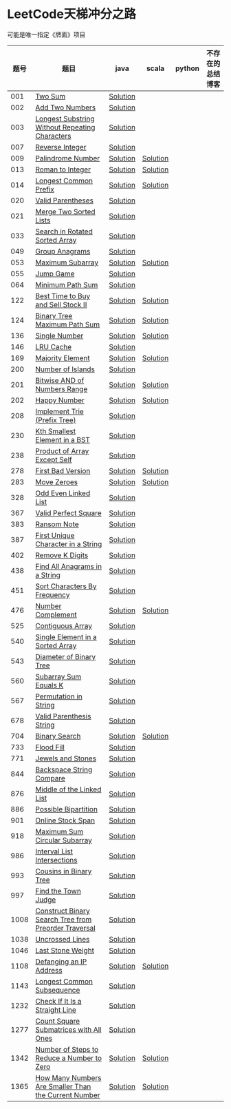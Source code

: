 # LeetCode天梯冲分之路

可能是唯一指定《牌面》项目

| 题号 | 题目 | java | scala | python | 不存在的总结博客 |
| --- | --- | --- | --- | --- | --- |
| 001 | [Two Sum](https://leetcode.com/problems/two-sum) | [Solution](https://github.com/Rephilo/luandun/blob/master/src/main/java/com/rephilo/luandun/leetcode/_001/Solution.java) | | | |
| 002 | [Add Two Numbers](https://leetcode.com/problems/add-two-numbers) | [Solution](https://github.com/Rephilo/luandun/blob/master/src/main/java/com/rephilo/luandun/leetcode/_002/Solution.java) | | | |
| 003 | [Longest Substring Without Repeating Characters](https://leetcode.com/problems/longest-substring-without-repeating-characters) | [Solution](https://github.com/Rephilo/luandun/blob/master/src/main/java/com/rephilo/luandun/leetcode/_003/Solution.java) | | | |
| 007 | [Reverse Integer](https://leetcode.com/problems/reverse-integer)| [Solution](https://github.com/Rephilo/luandun/blob/master/src/main/java/com/rephilo/luandun/leetcode/_007/Solution.java) |  | | |
| 009 | [Palindrome Number](https://leetcode.com/problems/palindrome-number) | [Solution](https://github.com/Rephilo/luandun/blob/master/src/main/java/com/rephilo/luandun/leetcode/_009/Solution.java) | [Solution](https://github.com/Rephilo/luandun/blob/master/src/main/scala/com/rephilo/luandun/leetcode/_009/Solution.scala) |
| 013 | [Roman to Integer](https://leetcode.com/problems/roman-to-integer) | [Solution](https://github.com/Rephilo/luandun/blob/master/src/main/java/com/rephilo/luandun/leetcode/_013/Solution.java) | [Solution](https://github.com/Rephilo/luandun/blob/master/src/main/scala/com/rephilo/luandun/leetcode/_013/Solution.scala) |
| 014 | [Longest Common Prefix](https://leetcode.com/problems/longest-common-prefix) | [Solution](https://github.com/Rephilo/luandun/blob/master/src/main/java/com/rephilo/luandun/leetcode/_014/Solution.java) | [Solution](https://github.com/Rephilo/luandun/blob/master/src/main/scala/com/rephilo/luandun/leetcode/_014/Solution.scala) |
| 020 | [Valid Parentheses](https://leetcode.com/problems/valid-parentheses) | [Solution](https://github.com/Rephilo/luandun/blob/master/src/main/java/com/rephilo/luandun/leetcode/_020/Solution.java) |
| 021 | [Merge Two Sorted Lists](https://leetcode.com/problems/merge-two-sorted-lists) | [Solution](https://github.com/Rephilo/luandun/blob/master/src/main/java/com/rephilo/luandun/leetcode/_021/Solution.java) |
| 033 | [Search in Rotated Sorted Array](https://leetcode.com/problems/search-in-rotated-sorted-array) | [Solution](https://github.com/Rephilo/luandun/blob/master/src/main/java/com/rephilo/luandun/leetcode/_033/Solution.java) |
| 049 | [Group Anagrams](https://leetcode.com/problems/group-anagrams) | [Solution](https://github.com/Rephilo/luandun/blob/master/src/main/java/com/rephilo/luandun/leetcode/_049/Solution.java) |
| 053 | [Maximum Subarray](https://leetcode.com/problems/maximum-subarray) | [Solution](https://github.com/Rephilo/luandun/blob/master/src/main/java/com/rephilo/luandun/leetcode/_053/Solution.java) | [Solution](https://github.com/Rephilo/luandun/blob/master/src/main/scala/com/rephilo/luandun/leetcode/_053/Solution.scala) |
| 055 | [Jump Game](https://leetcode.com/problems/jump-game) | [Solution](https://github.com/Rephilo/luandun/blob/master/src/main/java/com/rephilo/luandun/leetcode/_055/Solution.java) |
| 064 | [Minimum Path Sum](https://leetcode.com/problems/minimum-path-sum) | [Solution](https://github.com/Rephilo/luandun/blob/master/src/main/java/com/rephilo/luandun/leetcode/_064/Solution.java) |
| 122 | [Best Time to Buy and Sell Stock II](https://leetcode.com/problems/best-time-to-buy-and-sell-stock-ii) | [Solution](https://github.com/Rephilo/luandun/blob/master/src/main/java/com/rephilo/luandun/leetcode/_122/Solution.java) | [Solution](https://github.com/Rephilo/luandun/blob/master/src/main/scala/com/rephilo/luandun/leetcode/_122/Solution.scala) |
| 124 | [Binary Tree Maximum Path Sum](https://leetcode.com/problems/binary-tree-maximum-path-sum) | [Solution](https://github.com/Rephilo/luandun/blob/master/src/main/java/com/rephilo/luandun/leetcode/_124/Solution.java) | [Solution](https://github.com/Rephilo/luandun/blob/master/src/main/scala/com/rephilo/luandun/leetcode/_124/Solution.scala) |
| 136 | [Single Number](https://leetcode.com/problems/single-number) | [Solution](https://github.com/Rephilo/luandun/blob/master/src/main/java/com/rephilo/luandun/leetcode/_136/Solution.java) | [Solution](https://github.com/Rephilo/luandun/blob/master/src/main/scala/com/rephilo/luandun/leetcode/_136/Solution.scala) |
| 146 | [LRU Cache](https://leetcode.com/problems/lru-cache) | [Solution](https://github.com/Rephilo/luandun/blob/master/src/main/java/com/rephilo/luandun/leetcode/_146/Solution.java) |
| 169 | [Majority Element](https://leetcode.com/problems/majority-element) | [Solution](https://github.com/Rephilo/luandun/blob/master/src/main/java/com/rephilo/luandun/leetcode/_169/Solution.java) | [Solution](https://github.com/Rephilo/luandun/blob/master/src/main/scala/com/rephilo/luandun/leetcode/_169/Solution.scala)
| 200 | [Number of Islands](https://leetcode.com/problems/number-of-islands) | [Solution](https://github.com/Rephilo/luandun/blob/master/src/main/java/com/rephilo/luandun/leetcode/_200/Solution.java) |
| 201 | [Bitwise AND of Numbers Range](https://leetcode.com/problems/bitwise-and-of-numbers-range) | [Solution](https://github.com/Rephilo/luandun/blob/master/src/main/java/com/rephilo/luandun/leetcode/_201/Solution.java) | [Solution](https://github.com/Rephilo/luandun/blob/master/src/main/scala/com/rephilo/luandun/leetcode/_201/Solution.scala) |
| 202 | [Happy Number](https://leetcode.com/problems/happy-number) | [Solution](https://github.com/Rephilo/luandun/blob/master/src/main/java/com/rephilo/luandun/leetcode/_202/Solution.java) | [Solution](https://github.com/Rephilo/luandun/blob/master/src/main/scala/com/rephilo/luandun/leetcode/_202/Solution.scala) |
| 208 | [Implement Trie (Prefix Tree)](https://leetcode.com/problems/implement-trie-prefix-tree) | [Solution](https://github.com/Rephilo/luandun/blob/master/src/main/java/com/rephilo/luandun/leetcode/_208/Solution.java) |
| 230 | [Kth Smallest Element in a BST](https://leetcode.com/problems/kth-smallest-element-in-a-bst) | [Solution](https://github.com/Rephilo/luandun/blob/master/src/main/java/com/rephilo/luandun/leetcode/_230/Solution.java) |
| 238 | [Product of Array Except Self](https://leetcode.com/problems/product-of-array-except-self) | [Solution](https://github.com/Rephilo/luandun/blob/master/src/main/java/com/rephilo/luandun/leetcode/_238/Solution.java) |
| 278 | [First Bad Version](https://leetcode.com/problems/first-bad-version) | [Solution](https://github.com/Rephilo/luandun/blob/master/src/main/java/com/rephilo/luandun/leetcode/_278/Solution.java) | [Solution](https://github.com/Rephilo/luandun/blob/master/src/main/scala/com/rephilo/luandun/leetcode/_278/Solution.scala) |
| 283 | [Move Zeroes](https://leetcode.com/problems/move-zeroes) | [Solution](https://github.com/Rephilo/luandun/blob/master/src/main/java/com/rephilo/luandun/leetcode/_283/Solution.java) | [Solution](https://github.com/Rephilo/luandun/blob/master/src/main/scala/com/rephilo/luandun/leetcode/_283/Solution.scala) |
| 328 | [Odd Even Linked List](https://leetcode.com/problems/odd-even-linked-list) | [Solution](https://github.com/Rephilo/luandun/blob/master/src/main/java/com/rephilo/luandun/leetcode/_328/Solution.java) |
| 367 | [Valid Perfect Square](https://leetcode.com/problems/valid-perfect-square) | [Solution](https://github.com/Rephilo/luandun/blob/master/src/main/java/com/rephilo/luandun/leetcode/_367/Solution.java) |
| 383 | [Ransom Note](https://leetcode.com/problems/ransom-note) | [Solution](https://github.com/Rephilo/luandun/blob/master/src/main/java/com/rephilo/luandun/leetcode/_383/Solution.java) |
| 387 | [First Unique Character in a String](https://leetcode.com/problems/first-unique-character-in-a-string) | [Solution](https://github.com/Rephilo/luandun/blob/master/src/main/java/com/rephilo/luandun/leetcode/_387/Solution.java) |
| 402 | [Remove K Digits](https://leetcode.com/problems/remove-k-digits) | [Solution](https://github.com/Rephilo/luandun/blob/master/src/main/java/com/rephilo/luandun/leetcode/_402/Solution.java) |
| 438 | [Find All Anagrams in a String](https://leetcode.com/problems/find-all-anagrams-in-a-string) | [Solution](https://github.com/Rephilo/luandun/blob/master/src/main/java/com/rephilo/luandun/leetcode/_438/Solution.java) |
| 451 | [Sort Characters By Frequency](https://leetcode.com/problems/sort-characters-by-frequency) | [Solution](https://github.com/Rephilo/luandun/blob/master/src/main/java/com/rephilo/luandun/leetcode/_451/Solution.java) | 
| 476 | [Number Complement](https://leetcode.com/problems/number-complement) | [Solution](https://github.com/Rephilo/luandun/blob/master/src/main/java/com/rephilo/luandun/leetcode/_476/Solution.java) | [Solution](https://github.com/Rephilo/luandun/blob/master/src/main/scala/com/rephilo/luandun/leetcode/_476/Solution.scala) |
| 525 | [Contiguous Array](https://leetcode.com/problems/contiguous-array) | [Solution](https://github.com/Rephilo/luandun/blob/master/src/main/java/com/rephilo/luandun/leetcode/_525/Solution.java) |
| 540 | [Single Element in a Sorted Array](https://leetcode.com/problems/single-element-in-a-sorted-array) | [Solution](https://github.com/Rephilo/luandun/blob/master/src/main/java/com/rephilo/luandun/leetcode/_540/Solution.java) |
| 543 | [Diameter of Binary Tree](https://leetcode.com/problems/diameter-of-binary-tree) | [Solution](https://github.com/Rephilo/luandun/blob/master/src/main/java/com/rephilo/luandun/leetcode/_543/Solution.java) |
| 560 | [Subarray Sum Equals K](https://leetcode.com/problems/subarray-sum-equals-k) | [Solution](https://github.com/Rephilo/luandun/blob/master/src/main/java/com/rephilo/luandun/leetcode/_560/Solution.java) |
| 567 | [Permutation in String](https://leetcode.com/problems/permutation-in-string) | [Solution](https://github.com/Rephilo/luandun/blob/master/src/main/java/com/rephilo/luandun/leetcode/_567/Solution.java) |
| 678 | [Valid Parenthesis String](https://leetcode.com/problems/valid-parenthesis-string) | [Solution](https://github.com/Rephilo/luandun/blob/master/src/main/java/com/rephilo/luandun/leetcode/_678/Solution.java) |
| 704 | [Binary Search](https://leetcode.com/problems/binary-search) | [Solution](https://github.com/Rephilo/luandun/blob/master/src/main/java/com/rephilo/luandun/leetcode/_704/Solution.java) | [Solution](https://github.com/Rephilo/luandun/blob/master/src/main/scala/com/rephilo/luandun/leetcode/_704/Solution.scala) |
| 733 | [Flood Fill](https://leetcode.com/problems/flood-fill) | [Solution](https://github.com/Rephilo/luandun/blob/master/src/main/java/com/rephilo/luandun/leetcode/_733/Solution.java) |
| 771 | [Jewels and Stones](https://leetcode.com/problems/jewels-and-stones) | [Solution](https://github.com/Rephilo/luandun/blob/master/src/main/java/com/rephilo/luandun/leetcode/_771/Solution.java) |
| 844 | [Backspace String Compare](https://leetcode.com/problems/backspace-string-compare) | [Solution](https://github.com/Rephilo/luandun/blob/master/src/main/java/com/rephilo/luandun/leetcode/_844/Solution.java) |
| 876 | [Middle of the Linked List](https://leetcode.com/problems/middle-of-the-linked-list) | [Solution](https://github.com/Rephilo/luandun/blob/master/src/main/java/com/rephilo/luandun/leetcode/_876/Solution.java) |
| 886 | [Possible Bipartition](https://leetcode.com/problems/possible-bipartition) | [Solution](https://github.com/Rephilo/luandun/blob/master/src/main/java/com/rephilo/luandun/leetcode/_886/Solution.java) |
| 901 | [Online Stock Span](https://leetcode.com/problems/online-stock-span) | [Solution](https://github.com/Rephilo/luandun/blob/master/src/main/java/com/rephilo/luandun/leetcode/_901/Solution.java) |
| 918 | [Maximum Sum Circular Subarray](https://leetcode.com/problems/maximum-sum-circular-subarray) | [Solution](https://github.com/Rephilo/luandun/blob/master/src/main/java/com/rephilo/luandun/leetcode/_918/Solution.java) |
| 986 | [Interval List Intersections](https://leetcode.com/problems/interval-list-intersections) | [Solution](https://github.com/Rephilo/luandun/blob/master/src/main/java/com/rephilo/luandun/leetcode/_986/Solution.java) |
| 993 | [Cousins in Binary Tree](https://leetcode.com/problems/cousins-in-binary-tree) | [Solution](https://github.com/Rephilo/luandun/blob/master/src/main/java/com/rephilo/luandun/leetcode/_993/Solution.java)
| 997 | [Find the Town Judge](https://leetcode.com/problems/find-the-town-judge) | [Solution](https://github.com/Rephilo/luandun/blob/master/src/main/java/com/rephilo/luandun/leetcode/_997/Solution.java) |
| 1008 | [Construct Binary Search Tree from Preorder Traversal](https://leetcode.com/problems/construct-binary-search-tree-from-preorder-traversal) | [Solution](https://github.com/Rephilo/luandun/blob/master/src/main/java/com/rephilo/luandun/leetcode/_1008/Solution.java) |
| 1038 | [Uncrossed Lines](https://leetcode.com/problems/uncrossed-lines) | [Solution](https://github.com/Rephilo/luandun/blob/master/src/main/java/com/rephilo/luandun/leetcode/_1038/Solution.java) |
| 1046 | [Last Stone Weight](https://leetcode.com/problems/last-stone-weight) | [Solution](https://github.com/Rephilo/luandun/blob/master/src/main/java/com/rephilo/luandun/leetcode/_1046/Solution.java) |
| 1108 | [Defanging an IP Address](https://leetcode.com/problems/defanging-an-ip-address) | [Solution](https://github.com/Rephilo/luandun/blob/master/src/main/java/com/rephilo/luandun/leetcode/_1108/Solution.java) |  [Solution](https://github.com/Rephilo/luandun/blob/master/src/main/scala/com/rephilo/luandun/leetcode/_1108/Solution.scala) |
| 1143 | [Longest Common Subsequence](https://leetcode.com/problems/longest-common-subsequence) | [Solution](https://github.com/Rephilo/luandun/blob/master/src/main/java/com/rephilo/luandun/leetcode/_1143/Solution.java) |
| 1232 | [Check If It Is a Straight Line](https://leetcode.com/problems/check-if-it-is-a-straight-line) | [Solution](https://github.com/Rephilo/luandun/blob/master/src/main/java/com/rephilo/luandun/leetcode/_1232/Solution.java) |
| 1277 | [Count Square Submatrices with All Ones](https://leetcode.com/problems/count-square-submatrices-with-all-ones) | [Solution](https://github.com/Rephilo/luandun/blob/master/src/main/java/com/rephilo/luandun/leetcode/_1277/Solution.java) |
| 1342 | [Number of Steps to Reduce a Number to Zero](https://leetcode.com/problems/number-of-steps-to-reduce-a-number-to-zero) | [Solution](https://github.com/Rephilo/luandun/blob/master/src/main/java/com/rephilo/luandun/leetcode/_1342/Solution.java) | [Solution](https://github.com/Rephilo/luandun/blob/master/src/main/scala/com/rephilo/luandun/leetcode/_1342/Solution.scala) |
| 1365 | [How Many Numbers Are Smaller Than the Current Number](https://leetcode.com/problems/how-many-numbers-are-smaller-than-the-current-number) | [Solution](https://github.com/Rephilo/luandun/blob/master/src/main/java/com/rephilo/luandun/leetcode/_1365/Solution.java) | [Solution](https://github.com/Rephilo/luandun/blob/master/src/main/scala/com/rephilo/luandun/leetcode/_1365/Solution.scala) |